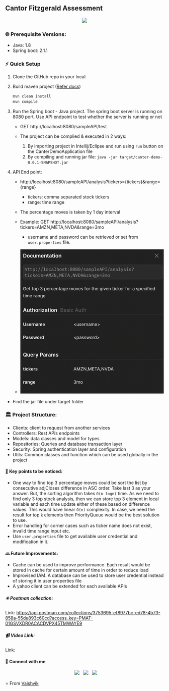 ## Cantor Fitzgerald Assessment

<div id="header" align="center">
  <img src="https://media.giphy.com/media/M9gbBd9nbDrOTu1Mqx/giphy.gif" width="100"/>
</div>

### 🌐 Prerequisite Versions:

- Java: 1.8
- Spring boot: 2.1.1

### ⚡ Quick Setup

1. Clone the GitHub repo in your local
2. Build maven project ([Refer docs](https://metamug.com/article/java/build-run-java-maven-project-command-line.html))
    ```bash
    mvn clean install
    mvn compile
    ```
3. Run the Spring boot - Java project. The spring boot server is running on 8080 port. Use API endpoint to test whether
   the server is running or not
    - GET http://localhost:8080/sampleAPI/test

    - The project can be complied & executed in 2 ways:
        1. By importing project in Intellij/Eclipse and run using `run` button on the CanterDemoApplication file
        2. By compiling and running jar file:
           ```java -jar target/canter-demo-0.0.1-SNAPSHOT.jar ```

4. API End point:
    - http://localhost:8080/sampleAPI/analysis?tickers={tickers}&range={range}
        - tickers: comma separated stock tickers
        - range: time range
    - The percentage moves is taken by 1 day interval
    - Example: GET http://localhost:8080/sampleAPI/analysis?tickers=AMZN,META,NVDA&range=3mo
      - username and password can be retrieved or set from `user.properties` file.

    - ![plot](./api-doc.png)

- Find the jar file under target folder

### 🏛️ Project Structure:

- Clients: client to request from another services
- Controllers: Rest APIs endpoints
- Models: data classes and model for types
- Repositories: Queries and database transaction layer
- Security: Spring authentication layer and configuration
- Utils: Common classes and function which can be used globally in the project

#### 🔆 Key points to be noticed:

- One way to find top 3 percentage moves could be sort the list by consecutive adjCloses difference in ASC order. Take
  last 3 as your answer. But, the sorting algorithm takes `O(n logn)` time. As we need to find only 3 top stock
  analysis, then we can store top 3 element in local variable and each time update either of these based on difference
  values. This would have linear `O(n)` complexity. In case, we need the result for top `k` elements then PriorityQueue
  would be the best solution to use.
- Error handling for corner cases such as ticker name does not exist, invalid time range input etc.
- Use `user.properties` file to get available user credential and modification in it.

#### 🔜 Future Improvements:

- Cache can be used to improve performance. Each result would be stored in cache for certain amount of time in order to
  reduce load
- Improvised IAM. A database can be used to store user credential instead of storing it in user.properties file
- A yahoo client can be extended for each available APIs

##### ✴️ Postman collection:

Link: https://api.postman.com/collections/3753695-ef8977bc-ed78-4b73-858a-55de893c60cd?access_key=PMAT-01GSVXDR0ACACDVPX45TMWAYE9

##### 📹 Video Link:

Link:

#### 📲 Connect with me

<p align="center">
&nbsp; <a href="https://twitter.com/vaishvikb24" target="_blank" rel="noopener noreferrer"><img src="https://img.icons8.com/plasticine/100/000000/twitter.png" width="50" /></a>  
&nbsp; <a href="https://www.linkedin.com/in/vaishvik-brahmbhatt-176948166/" target="_blank" rel="noopener noreferrer"><img src="https://img.icons8.com/plasticine/100/000000/linkedin.png" width="50" /></a>
&nbsp; <a href="mailto:vbrahmb2@stevens.edu" target="_blank" rel="noopener noreferrer"><img src="https://img.icons8.com/plasticine/100/000000/gmail.png"  width="50" /></a>
</p>

⭐️ From [Vaishvik](https://github.com/vaishvik24)
